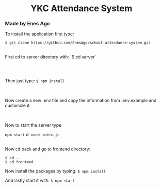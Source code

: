 # **<div align="center">YKC Attendance System</div>**  
  

### Made by Enes Ago  
  

To install the application first type: <br />
```
$ git clone https://github.com/EnesAgo/school-attendance-system.git
``` 
<br />
First cd to server directory with:
`$ cd server`

<br /> <br/>

Then just type:
`$ npm install`

<br/> <br/>
Now create a new .env file and copy the information from .env.example and customize it.

<br /> <br />
Now to start the server type:

`npm start`  or  `node index.js`
<br /> <br />

Now cd back and go to frontend directory:

```
$ cd ..
$ cd frontend
```

Now install the packages by typing:
`$ npm install`

And lastly start it with:
`$ npm start`
  